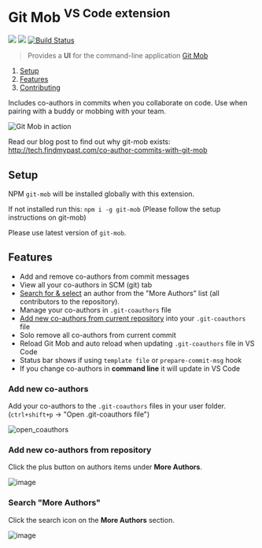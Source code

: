 # Git Mob <sup>VS Code extension</sup>

[![](https://vsmarketplacebadge.apphb.com/version-short/RichardKotze.git-mob.svg)](https://marketplace.visualstudio.com/items?itemName=RichardKotze.git-mob) [![](https://vsmarketplacebadge.apphb.com/rating-short/RichardKotze.git-mob.svg)](https://marketplace.visualstudio.com/items?itemName=RichardKotze.git-mob) [![Build Status](https://dev.azure.com/TinkerTaylor/VS%20code%20extensions/_apis/build/status/rkotze.git-mob-vs-code?branchName=master)](https://dev.azure.com/TinkerTaylor/VS%20code%20extensions/_build/latest?definitionId=1?branchName=master)

> Provides a **UI** for the command-line application [Git Mob](https://github.com/findmypast-oss/git-mob)

1. [Setup](#setup)
1. [Features](#features)
1. [Contributing](https://github.com/rkotze/git-mob-vs-code/blob/master/CONTRIBUTING.md)

Includes co-authors in commits when you collaborate on code. Use when pairing with a buddy or mobbing with your team.

![Git Mob in action](https://user-images.githubusercontent.com/10452163/51446144-cc3b6f80-1d05-11e9-87fa-96622a25eedc.gif)

Read our blog post to find out why git-mob exists: http://tech.findmypast.com/co-author-commits-with-git-mob

## Setup

NPM `git-mob` will be installed globally with this extension.

If not installed run this: `npm i -g git-mob` (Please follow the setup instructions on git-mob)

Please use latest version of `git-mob`.

## Features

- Add and remove co-authors from commit messages
- View all your co-authors in SCM (git) tab
- [Search for & select](#search-"more-authors") an author from the "More Authors" list (all contributors to the repository).
- Manage your co-authors in `.git-coauthors` file
- [Add new co-authors from current repository](#add-new-co-authors-from-repository) into your `.git-coauthors` file
- Solo remove all co-authors from current commit
- Reload Git Mob and auto reload when updating `.git-coauthors` file in VS Code
- Status bar shows if using `template file` or `prepare-commit-msg` hook
- If you change co-authors in **command line** it will update in VS Code

### Add new co-authors

Add your co-authors to the `.git-coauthors` files in your user folder.
(`ctrl+shift+p` -> "Open .git-coauthors file")

![open_coauthors](https://user-images.githubusercontent.com/10452163/52169086-b167f280-272a-11e9-947d-0e00df3eefa4.png)

### Add new co-authors from repository

Click the plus button on authors items under **More Authors**.

![image](https://user-images.githubusercontent.com/10452163/52488610-1d79a900-2bb8-11e9-8a9b-46529d4b9608.png)

### Search "More Authors"

Click the search icon on the **More Authors** section.

![image](https://user-images.githubusercontent.com/10452163/57807338-e2f44f00-7758-11e9-8fb1-6d8b8cb9d7ce.png)
